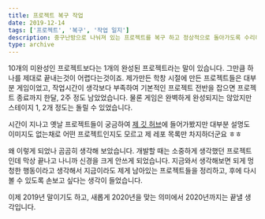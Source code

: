 ```yaml
---
title: 프로젝트 복구 작업
date: 2019-12-14
tags: ['프로젝트', '복구', '작업 일지']
description: 중구난방으로 나눠져 있는 프로젝트를 복구 하고 정상적으로 돌아가도록 수리하기!
type: archive
---
```


10개의 미완성인 프로젝트보다는 1개의 완성된 프로젝트라는 말이 있습니다. 그만큼 하나를 제대로 끝내는것이 어렵다는것이죠. 제가만든 학창 시절에 만든 프로젝트들은 대부분 게임이었고, 작업시간이 생각보다 부족하여 기본적인 프로젝트 전반을 잡으면 프로젝트 종료까지 한달, 2주 정도 남았었습니다. 물론 게임은 완벽하게 완성되지는 않았지만 스테이지 1, 2개 정도는 돌릴 수 있었습니다.

시간이 지나고 옛날 프로젝트들이 궁금하여 [제 깃 허브](https://github.com/lowapple?utf8=%E2%9C%93&tab=repositories&q=&type=public&language=)에 들어가봤지만 대부분 설명도 이미지도 없는채로 어떤 프로젝트인지도 모르고 제 레포 목록만 차지하더군요 ㅎㅎ

왜 이렇게 되었나 곰곰히 생각해 보았습니다. 개발할 때는 소중하게 생각했던 프로젝트인데 막상 끝나고 나니까 신경을 크게 안쓰게 되었습니다. 지금와서 생각해보면 되게 멍청한 행동이라고 생각해서 지금이라도 제게 남아있는 프로젝트들을 정리하고, 후에 다시볼 수 있도록 손보고 싶다는 생각이 들었습니다.

이제 2019년 말이기도 하고, 새롭게 2020년을 맞는 의미에서 2020년까지는 끝낼 생각입니다.